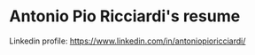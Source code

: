 # Antonio Pio Ricciardi's resume

Linkedin profile:
https://www.linkedin.com/in/antoniopioricciardi/
